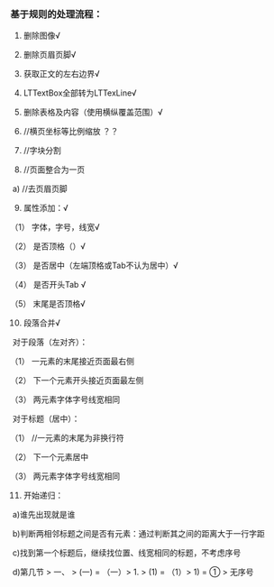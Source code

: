 ### 基于规则的处理流程：

1. 删除图像√

2. 删除页眉页脚√

3. 获取正文的左右边界√

4. LTTextBox全部转为LTTexLine√

5. 删除表格及内容（使用横纵覆盖范围）√

6. //横页坐标等比例缩放 ？？

7. //字块分割

8. //页面整合为一页

​		a)    //去页眉页脚

9. 属性添加：√

（1）   字体，字号，线宽√

（2）   是否顶格（）√

（3）   是否居中（左端顶格或Tab不认为居中）√

（4）   是否开头Tab √

（5）   末尾是否顶格√

10. 段落合并√

​	对于段落（左对齐）：

（1）   一元素的末尾接近页面最右侧

（2）   下一个元素开头接近页面最左侧

（3）   两元素字体字号线宽相同

​	对于标题（居中）：

（1）   //一元素的末尾为非换行符

（2）   下一个元素居中

（3）   两元素字体字号线宽相同

11. 开始递归：

​	a)谁先出现就是谁

​	b)判断两相邻标题之间是否有元素：通过判断其之间的距离大于一行字距

​	c)找到第一个标题后，继续找位置、线宽相同的标题，不考虑序号

​	d)第几节 > 一、 > (一) = （一）> 1.  > (1) = （1）> 1) = ① > 无序号
